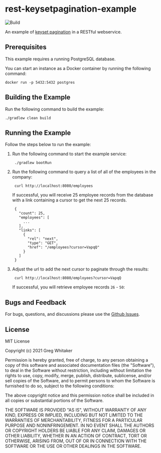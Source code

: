 # rest-keysetpagination-example
![Build](https://github.com/gregwhitaker/rest-keysetpagination-example/workflows/Build/badge.svg)

An example of [keyset pagination](https://use-the-index-luke.com/no-offset) in a RESTful webservice.

## Prerequisites
This example requires a running PostgreSQL database.

You can start an instance as a Docker container by running the following command:

    docker run -p 5432:5432 postgres

## Building the Example
Run the following command to build the example:

    ./gradlew clean build

## Running the Example
Follow the steps below to run the example:

1. Run the following command to start the example service:

        ./gradlew bootRun
        
2. Run the following command to query a list of all of the employees in the company:

        curl http://localhost:8080/employees
        
    If successful, you will receive 25 employee records from the database with a link containing a cursor to get the next 25 records.
    
        {
          "count": 25,
          "employees": [
            ...
          ],
          "links": [
            {
              "rel": "next",
              "type": "GET",
              "href": "/employees?cursor=VapqQ"
            }
          ]
        }
    
3. Adjust the url to add the next cursor to paginate through the results:

        curl http://localhost:8080/employees?cursor=VapqQ
        
    If successful, you will retrieve employee records `26` - `50`:

## Bugs and Feedback
For bugs, questions, and discussions please use the [Github Issues](https://github.com/gregwhitaker/rest-keysetpagination-example/issues).

## License
MIT License

Copyright (c) 2021 Greg Whitaker

Permission is hereby granted, free of charge, to any person obtaining a copy
of this software and associated documentation files (the "Software"), to deal
in the Software without restriction, including without limitation the rights
to use, copy, modify, merge, publish, distribute, sublicense, and/or sell
copies of the Software, and to permit persons to whom the Software is
furnished to do so, subject to the following conditions:

The above copyright notice and this permission notice shall be included in all
copies or substantial portions of the Software.

THE SOFTWARE IS PROVIDED "AS IS", WITHOUT WARRANTY OF ANY KIND, EXPRESS OR
IMPLIED, INCLUDING BUT NOT LIMITED TO THE WARRANTIES OF MERCHANTABILITY,
FITNESS FOR A PARTICULAR PURPOSE AND NONINFRINGEMENT. IN NO EVENT SHALL THE
AUTHORS OR COPYRIGHT HOLDERS BE LIABLE FOR ANY CLAIM, DAMAGES OR OTHER
LIABILITY, WHETHER IN AN ACTION OF CONTRACT, TORT OR OTHERWISE, ARISING FROM,
OUT OF OR IN CONNECTION WITH THE SOFTWARE OR THE USE OR OTHER DEALINGS IN THE
SOFTWARE.
